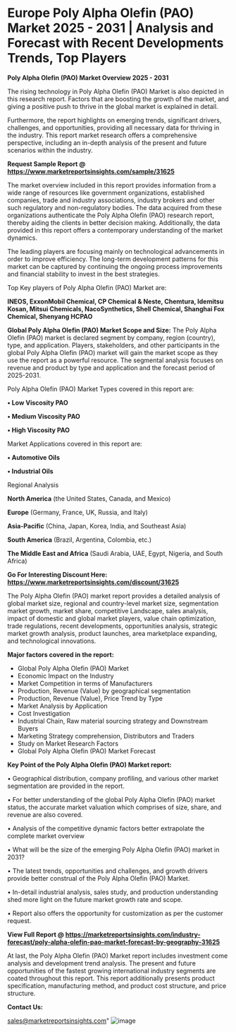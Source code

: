  # Europe Poly Alpha Olefin (PAO) Market 2025 - 2031 | Analysis and Forecast with Recent Developments Trends, Top Players

<Strong> Poly Alpha Olefin (PAO) Market Overview 2025 - 2031</strong>

The rising technology in Poly Alpha Olefin (PAO) Market is also depicted in this research report. Factors that are boosting the growth of the market, and giving a positive push to thrive in the global market is explained in detail.

Furthermore, the report highlights on emerging trends, significant drivers, challenges, and opportunities, providing all necessary data for thriving in the industry. This report market research offers a comprehensive perspective, including an in-depth analysis of the present and future scenarios within the industry.

<strong>Request Sample Report @ <a href=https://www.marketreportsinsights.com/sample/31625>https://www.marketreportsinsights.com/sample/31625</a></strong>

The market overview included in this report provides information from a wide range of resources like government organizations, established companies, trade and industry associations, industry brokers and other such regulatory and non-regulatory bodies. The data acquired from these organizations authenticate the Poly Alpha Olefin (PAO) research report, thereby aiding the clients in better decision making. Additionally, the data provided in this report offers a contemporary understanding of the market dynamics.

The leading players are focusing mainly on technological advancements in order to improve efficiency. The long-term development patterns for this market can be captured by continuing the ongoing process improvements and financial stability to invest in the best strategies.

Top Key players of Poly Alpha Olefin (PAO) Market are:

<strong>INEOS, ExxonMobil Chemical, CP Chemical & Neste, Chemtura, Idemitsu Kosan, Mitsui Chemicals, NacoSynthetics, Shell Chemical, Shanghai Fox Chemical, Shenyang HCPAO</strong>

<strong><b>Global Poly Alpha Olefin (PAO) Market Scope and Size:</b></strong>
The Poly Alpha Olefin (PAO) market is declared segment by company, region (country), type, and application. Players, stakeholders, and other participants in the global Poly Alpha Olefin (PAO) market will gain the market scope as they use the report as a powerful resource. The segmental analysis focuses on revenue and product by type and application and the forecast period of 2025-2031.

Poly Alpha Olefin (PAO) Market Types covered in this report are:

<strong>• Low Viscosity PAO

• Medium Viscosity PAO

• High Viscosity PAO</strong>

Market Applications covered in this report are:

<strong>• Automotive Oils

• Industrial Oils</strong> 

Regional Analysis

<strong>North America</strong> (the United States, Canada, and Mexico)

<strong>Europe</strong> (Germany, France, UK, Russia, and Italy)

<strong>Asia-Pacific</strong> (China, Japan, Korea, India, and Southeast Asia)

<strong>South America</strong> (Brazil, Argentina, Colombia, etc.)

<strong>The Middle East and Africa</strong> (Saudi Arabia, UAE, Egypt, Nigeria, and South Africa)

<strong>Go For Interesting Discount Here: <a href=https://www.marketreportsinsights.com/discount/31625>https://www.marketreportsinsights.com/discount/31625</a></strong>

The Poly Alpha Olefin (PAO) market report provides a detailed analysis of global market size, regional and country-level market size, segmentation market growth, market share, competitive Landscape, sales analysis, impact of domestic and global market players, value chain optimization, trade regulations, recent developments, opportunities analysis, strategic market growth analysis, product launches, area marketplace expanding, and technological innovations.

<strong><b>Major factors covered in the report:</b></strong>
<ul>
  <li>Global Poly Alpha Olefin (PAO) Market </li>
  <li>Economic Impact on the Industry</li>
  <li>Market Competition in terms of Manufacturers</li>
  <li>Production, Revenue (Value) by geographical segmentation</li>
  <li>Production, Revenue (Value), Price Trend by Type</li>
  <li>Market Analysis by Application</li>
  <li>Cost Investigation</li>
  <li>Industrial Chain, Raw material sourcing strategy and Downstream Buyers</li>
  <li>Marketing Strategy comprehension, Distributors and Traders</li>
  <li>Study on Market Research Factors</li>
  <li>Global Poly Alpha Olefin (PAO) Market Forecast</li>
</ul>

<strong><b>Key Point of the Poly Alpha Olefin (PAO) Market report:</b></strong>

• Geographical distribution, company profiling, and various other market segmentation are provided in the report.

• For better understanding of the global Poly Alpha Olefin (PAO) market status, the accurate market valuation which comprises of size, share, and revenue are also covered.

• Analysis of the competitive dynamic factors better extrapolate the complete market overview

• What will be the size of the emerging Poly Alpha Olefin (PAO) market in 2031?

• The latest trends, opportunities and challenges, and growth drivers provide better construal of the Poly Alpha Olefin (PAO) Market.

• In-detail industrial analysis, sales study, and production understanding shed more light on the future market growth rate and scope.

• Report also offers the opportunity for customization as per the customer request.

<strong><b>View Full Report @ <a href=https://marketreportsinsights.com/industry-forecast/poly-alpha-olefin-pao-market-forecast-by-geography-31625>https://marketreportsinsights.com/industry-forecast/poly-alpha-olefin-pao-market-forecast-by-geography-31625</a></b></strong>


At last, the Poly Alpha Olefin (PAO) Market report includes investment come analysis and development trend analysis. The present and future opportunities of the fastest growing international industry segments are coated throughout this report. This report additionally presents product specification, manufacturing method, and product cost structure, and price structure.

<strong>Contact Us:</strong>

sales@marketreportsinsights.com"
![image](https://github.com/user-attachments/assets/966c9246-7c4b-4358-a666-7d2d7264a7ea)
